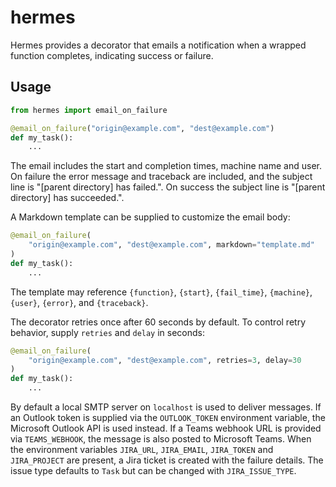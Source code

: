 # hermes

Hermes provides a decorator that emails a notification when a wrapped function
completes, indicating success or failure.

## Usage

```python
from hermes import email_on_failure

@email_on_failure("origin@example.com", "dest@example.com")
def my_task():
    ...
```

The email includes the start and completion times, machine name and user. On
failure the error message and traceback are included, and the subject line is
"[parent directory] has failed.". On success the subject line is "[parent
directory] has succeeded.".

A Markdown template can be supplied to customize the email body:

```python
@email_on_failure(
    "origin@example.com", "dest@example.com", markdown="template.md"
)
def my_task():
    ...
```

The template may reference `{function}`, `{start}`, `{fail_time}`, `{machine}`,
`{user}`, `{error}`, and `{traceback}`.

The decorator retries once after 60 seconds by default. To control retry
behavior, supply ``retries`` and ``delay`` in seconds:

```python
@email_on_failure(
    "origin@example.com", "dest@example.com", retries=3, delay=30
)
def my_task():
    ...
```

By default a local SMTP server on `localhost` is used to deliver messages. If an
Outlook token is supplied via the ``OUTLOOK_TOKEN`` environment variable, the
Microsoft Outlook API is used instead.
If a Teams webhook URL is provided via ``TEAMS_WEBHOOK``, the message is also
posted to Microsoft Teams.
When the environment variables ``JIRA_URL``, ``JIRA_EMAIL``, ``JIRA_TOKEN`` and
``JIRA_PROJECT`` are present, a Jira ticket is created with the failure details.
The issue type defaults to ``Task`` but can be changed with ``JIRA_ISSUE_TYPE``.
